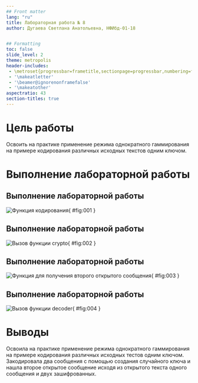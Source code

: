 ```yaml
---
## Front matter
lang: "ru"
title: Лабораторная работа № 8
author: Дугаева Светлана Анатольевна, НФИбд-01-18


## Formatting
toc: false
slide_level: 2
theme: metropolis
header-includes: 
 - \metroset{progressbar=frametitle,sectionpage=progressbar,numbering=fraction}
 - '\makeatletter'
 - '\beamer@ignorenonframefalse'
 - '\makeatother'
aspectratio: 43
section-titles: true
---
```



# Цель работы

Освоить на практике применение режима однократного гаммирования на примере кодирования различных исходных текстов одним ключом.

# Выполнение лабораторной работы

## Выполнение лабораторной работы

![Функция кодирования](im/1.PNG){ #fig:001 }

## Выполнение лабораторной работы

![Вызов функции crypto](im/2.PNG){ #fig:002 }

## Выполнение лабораторной работы

![Функция для получения второго открытого сообщения](im/3.PNG){ #fig:003 }

## Выполнение лабораторной работы

![Вызов функции decoder](im/4.PNG){ #fig:004 }

# Выводы

Освоила на практике применение режима однократного гаммирования на примере кодирования различных исходных тестов одним ключом. Закодировала два сообщения с помощью создания случайного ключа и нашла второе открытое сообщение исходя из открытого текста одного сообщения и двух зашифрованных.
